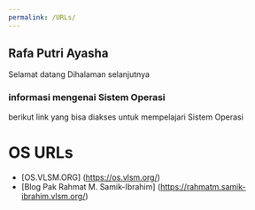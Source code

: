 ```yaml
---
permalink: /URLs/
---
```

## Rafa Putri Ayasha

Selamat datang Dihalaman selanjutnya 

### informasi mengenai Sistem Operasi

berikut link yang bisa diakses untuk mempelajari Sistem Operasi

# OS URLs

- [OS.VLSM.ORG] (https://os.vlsm.org/)
- [Blog Pak Rahmat M. Samik-Ibrahim] (https://rahmatm.samik-ibrahim.vlsm.org/)


